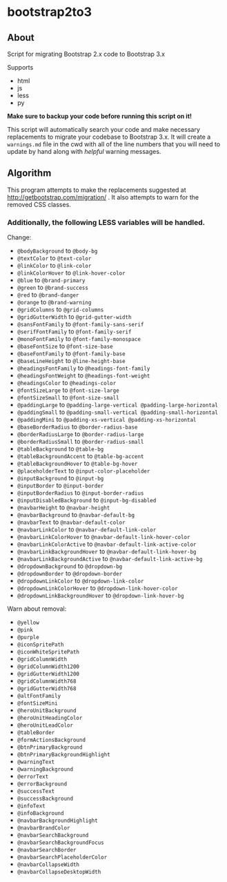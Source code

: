 bootstrap2to3
=============

## About

Script for migrating Bootstrap 2.x code to Bootstrap 3.x

Supports
- html
- js
- less
- py

**Make sure to backup your code before running this script on it!**

This script will automatically search your code and make necessary 
replacements to migrate your codebase to Bootstrap 3.x.  It will create a
`warnings.md` file in the cwd with all of the line numbers that you will need 
to update by hand along with *helpful* warning messages.

## Algorithm
This program attempts to make the replacements suggested at http://getbootstrap.com/migration/ .  It also attempts to warn for the removed CSS classes.

### Additionally, the following LESS variables will be handled.  

Change:  
- `@bodyBackground` to `@body-bg`  
- `@textColor` to `@text-color`  
- `@linkColor` to `@link-color`  
- `@linkColorHover` to `@link-hover-color`  
- `@blue` to `@brand-primary`  
- `@green` to `@brand-success`  
- `@red` to `@brand-danger`  
- `@orange` to `@brand-warning`  
- `@gridColumns` to `@grid-columns`  
- `@gridGutterWidth` to `@grid-gutter-width`  
- `@sansFontFamily` to `@font-family-sans-serif `  
- `@serifFontFamily` to `@font-family-serif`  
- `@monoFontFamily` to `@font-family-monospace`  
- `@baseFontSize` to `@font-size-base`  
- `@baseFontFamily` to `@font-family-base `  
- `@baseLineHeight` to `@line-height-base`  
- `@headingsFontFamily` to `@headings-font-family`  
- `@headingsFontWeight` to `@headings-font-weight`  
- `@headingsColor` to `@headings-color`  
- `@fontSizeLarge` to `@font-size-large`  
- `@fontSizeSmall` to `@font-size-small`  
- `@paddingLarge` to `@padding-large-vertical @padding-large-horizontal`  
- `@paddingSmall` to `@padding-small-vertical @padding-small-horizontal`  
- `@paddingMini` to `@padding-xs-vertical @padding-xs-horizontal`  
- `@baseBorderRadius` to `@border-radius-base`  
- `@borderRadiusLarge` to `@border-radius-large`  
- `@borderRadiusSmall` to `@border-radius-small`  
- `@tableBackground` to `@table-bg`  
- `@tableBackgroundAccent` to `@table-bg-accent`  
- `@tableBackgroundHover` to `@table-bg-hover`  
- `@placeholderText` to `@input-color-placeholder`  
- `@inputBackground` to `@input-bg`  
- `@inputBorder` to `@input-border`  
- `@inputBorderRadius` to `@input-border-radius`  
- `@inputDisabledBackground` to `@input-bg-disabled`  
- `@navbarHeight` to `@navbar-height`  
- `@navbarBackground` to `@navbar-default-bg`  
- `@navbarText` to `@navbar-default-color`  
- `@navbarLinkColor` to `@navbar-default-link-color`  
- `@navbarLinkColorHover` to `@navbar-default-link-hover-color`  
- `@navbarLinkColorActive` to `@navbar-default-link-active-color`  
- `@navbarLinkBackgroundHover` to `@navbar-default-link-hover-bg`  
- `@navbarLinkBackgroundActive` to `@navbar-default-link-active-bg`  
- `@dropdownBackground` to `@dropdown-bg`  
- `@dropdownBorder` to `@dropdown-border`  
- `@dropdownLinkColor` to `@dropdown-link-color`  
- `@dropdownLinkColorHover` to `@dropdown-link-hover-color`  
- `@dropdownLinkBackgroundHover` to `@dropdown-link-hover-bg`  

Warn about removal:  
- `@yellow`  
- `@pink`  
- `@purple`  
- `@iconSpritePath`  
- `@iconWhiteSpritePath`  
- `@gridColumnWidth`  
- `@gridColumnWidth1200`  
- `@gridGutterWidth1200`  
- `@gridColumnWidth768`  
- `@gridGutterWidth768`  
- `@altFontFamily`  
- `@fontSizeMini`  
- `@heroUnitBackground`  
- `@heroUnitHeadingColor`  
- `@heroUnitLeadColor`  
- `@tableBorder`  
- `@formActionsBackground`  
- `@btnPrimaryBackground`  
- `@btnPrimaryBackgroundHighlight`  
- `@warningText`  
- `@warningBackground`  
- `@errorText`  
- `@errorBackground`  
- `@successText`  
- `@successBackground`  
- `@infoText`  
- `@infoBackground`  
- `@navbarBackgroundHighlight`  
- `@navbarBrandColor`  
- `@navbarSearchBackground`  
- `@navbarSearchBackgroundFocus`  
- `@navbarSearchBorder`  
- `@navbarSearchPlaceholderColor`  
- `@navbarCollapseWidth`  
- `@navbarCollapseDesktopWidth`  
